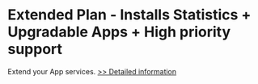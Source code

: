 # Extended Plan - Installs Statistics + Upgradable Apps + High priority support
Extend your App services.
[>> Detailed information](https://secure.shareit.com/shareit/product.html?productid=301001255&affiliateid=200057808)